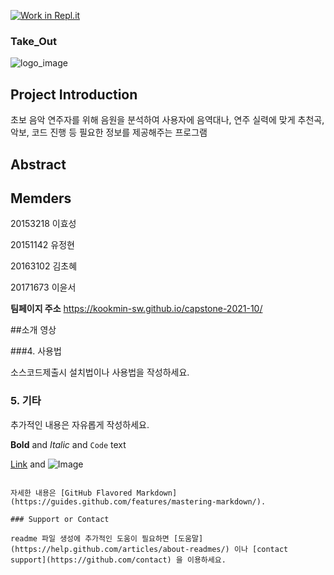 [![Work in Repl.it](https://classroom.github.com/assets/work-in-replit-14baed9a392b3a25080506f3b7b6d57f295ec2978f6f33ec97e36a161684cbe9.svg)](https://classroom.github.com/online_ide?assignment_repo_id=352765&assignment_repo_type=GroupAssignmentRepo)
### Take_Out
![logo_image](./img/logo_image.png)

## Project Introduction

초보 음악 연주자를 위해 음원을 분석하여 사용자에 음역대나, 연주 실력에 맞게 추천곡, 악보, 코드 진행 등 필요한 정보를 제공해주는 프로그램

## Abstract


## Memders
20153218 이효성

20151142 유정현

20163102 김초혜

20171673 이윤서

**팀페이지 주소** https://kookmin-sw.github.io/capstone-2021-10/


##소개 영상


###4. 사용법

소스코드제출시 설치법이나 사용법을 작성하세요.

### 5. 기타

추가적인 내용은 자유롭게 작성하세요.


**Bold** and _Italic_ and `Code` text

[Link](url) and ![Image](src)
```

자세한 내용은 [GitHub Flavored Markdown](https://guides.github.com/features/mastering-markdown/).

### Support or Contact

readme 파일 생성에 추가적인 도움이 필요하면 [도움말](https://help.github.com/articles/about-readmes/) 이나 [contact support](https://github.com/contact) 을 이용하세요.
